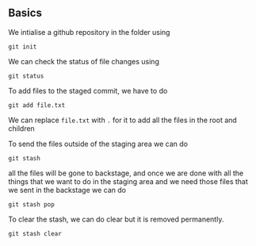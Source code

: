 ## Basics

We intialise a github repository in the folder using

```console
git init
```

We can check the status of file changes using 

```console
git status
```

To add files to the staged commit, we have to do

```console
git add file.txt
```

We can replace `file.txt` with `.` for it to add all the files in the root and children

To send the files outside of the staging area we can do 

```console
git stash
````

all the files will be gone to backstage, and once we are done with all the things that we want to do in the staging area and we need those files that we sent in the backstage we can do

```console
git stash pop
```

To clear the stash, we can do clear but it is removed permanently.

```console
git stash clear
```

